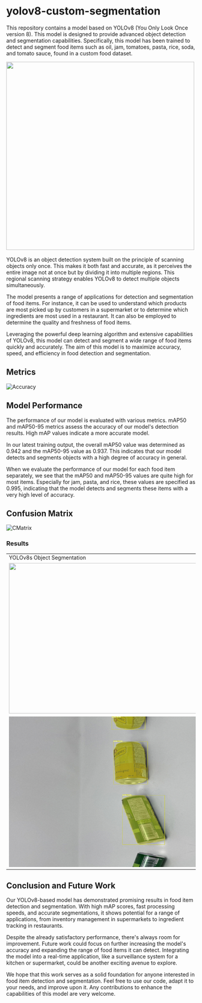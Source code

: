 # yolov8-custom-segmentation

This repository contains a model based on YOLOv8 (You Only Look Once version 8). This model is designed to provide advanced object detection and segmentation capabilities. Specifically, this model has been trained to detect and segment food items such as oil, jam, tomatoes, pasta, rice, soda, and tomato sauce, found in a custom food dataset.

<td><img src="https://github.com/meryemsakin/yolov8-custom-segmentation/blob/main/r10.jpeg" width="500" height="500"></td>


YOLOv8 is an object detection system built on the principle of scanning objects only once. This makes it both fast and accurate, as it perceives the entire image not at once but by dividing it into multiple regions. This regional scanning strategy enables YOLOv8 to detect multiple objects simultaneously.

The model presents a range of applications for detection and segmentation of food items. For instance, it can be used to understand which products are most picked up by customers in a supermarket or to determine which ingredients are most used in a restaurant. It can also be employed to determine the quality and freshness of food items.

Leveraging the powerful deep learning algorithm and extensive capabilities of YOLOv8, this model can detect and segment a wide range of food items quickly and accurately. The aim of this model is to maximize accuracy, speed, and efficiency in food detection and segmentation.







## Metrics
![Accuracy](https://github.com/meryemsakin/yolov8-custom-segmentation/blob/main/r7.png)

## Model Performance
The performance of our model is evaluated with various metrics. mAP50 and mAP50-95 metrics assess the accuracy of our model's detection results. High mAP values indicate a more accurate model.

In our latest training output, the overall mAP50 value was determined as 0.942 and the mAP50-95 value as 0.937. This indicates that our model detects and segments objects with a high degree of accuracy in general.

When we evaluate the performance of our model for each food item separately, we see that the mAP50 and mAP50-95 values are quite high for most items. Especially for jam, pasta, and rice, these values are specified as 0.995, indicating that the model detects and segments these items with a very high level of accuracy.



## Confusion Matrix
![CMatrix](https://github.com/meryemsakin/yolov8-custom-segmentation/blob/main/r8.png)

### Results
<table>
  <tr>
    <td>YOLOv8s Object Segmentation</td>
  </tr>
  <tr> 
    <td><img src="https://github.com/meryemsakin/yolov8-custom-segmentation/blob/main/rs.jpeg" width="600" height="400"></td>
    <td><img src="https://github.com/meryemsakin/yolov8-custom-segmentation/blob/main/r6.jpeg" width="600" height="400"></td>
  </tr>
    <td><img src="https://github.com/meryemsakin/yolov8-custom-food-item-detection-segmentation/blob/main/r4.jpeg" width="600" height="400"></td>
    <td><img src="https://github.com/meryemsakin/yolov8-custom-food-item-detection-segmentation/blob/main/r5.jpeg" width="600" height="400"></td>
 </table>
 
## Conclusion and Future Work
Our YOLOv8-based model has demonstrated promising results in food item detection and segmentation. With high mAP scores, fast processing speeds, and accurate segmentations, it shows potential for a range of applications, from inventory management in supermarkets to ingredient tracking in restaurants.

Despite the already satisfactory performance, there's always room for improvement. Future work could focus on further increasing the model's accuracy and expanding the range of food items it can detect. Integrating the model into a real-time application, like a surveillance system for a kitchen or supermarket, could be another exciting avenue to explore.

We hope that this work serves as a solid foundation for anyone interested in food item detection and segmentation. Feel free to use our code, adapt it to your needs, and improve upon it. Any contributions to enhance the capabilities of this model are very welcome.
